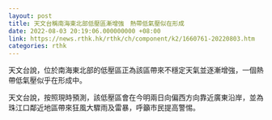 ```yaml
---
layout: post
title: 天文台稱南海東北部低壓區漸增強　熱帶低氣壓似在形成
date: 2022-08-03 20:19:06.000000000 +08:00
link: https://news.rthk.hk/rthk/ch/component/k2/1660761-20220803.htm
categories: rthk
---
```


天文台說，位於南海東北部的低壓區正為該區帶來不穩定天氣並逐漸增強，一個熱帶低氣壓似乎在形成中。

天文台說，按照現時預測，該低壓區會在今明兩日向偏西方向靠近廣東沿岸，並為珠江口鄰近地區帶來狂風大驟雨及雷暴，呼籲市民提高警惕。
